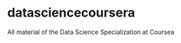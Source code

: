 datasciencecoursera
===================

All material of the Data Science Specialization at Coursea
